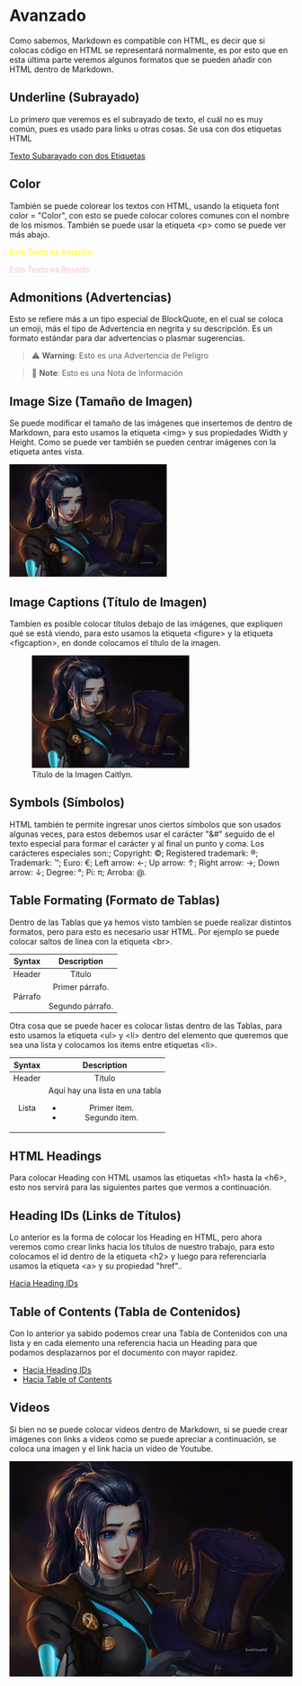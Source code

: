 # Avanzado

Como sabemos, Markdown es compatible con HTML, es decir que si colocas código en HTML se representará normalmente, es por esto que en esta última parte veremos algunos formatos que se pueden añadir con HTML dentro de Markdown.

## Underline (Subrayado)

Lo primero que veremos es el subrayado de texto, el cuál no es muy común, pues es usado para links u otras cosas. Se usa con dos etiquetas HTML <ins>

<ins>Texto Subarayado con dos Etiquetas<ins>

## Color

También se puede colorear los textos con HTML, usando la etiqueta font color = "Color", con esto se puede colocar colores comunes con el nombre de los mismos. También se puede usar la etiqueta <p\> como se puede ver más abajo.

<font color="yellow">Este Texto es Amarillo.</font>

<p style="color:pink">Este Texto es Rosado.</p>

## Admonitions (Advertencias)

Esto se refiere más a un tipo especial de BlockQuote, en el cual se coloca un emoji, más el tipo de Advertencia en negrita y su descripción. Es un formato estándar para dar advertencias o plasmar sugerencias.

> :warning: **Warning**: Esto es una Advertencia de Peligro

> :memo: **Note**: Esto es una Nota de Información

## Image Size (Tamaño de Imagen)

Se puede modificar el tamaño de las imágenes que insertemos de dentro de Markdown, para esto usamos la etiqueta <img\> y sus propiedades Width y Height. Como se puede ver también se pueden centrar imágenes con la etiqueta antes vista.

<img src="Images/General/General2.jpeg" width="280" height="200">

## Image Captions (Título de Imagen)

Tambíen es posible colocar títulos debajo de las imágenes, que expliquen qué se está viendo, para esto usamos la etiqueta <figure\> y la etiqueta <figcaption\>, en donde colocamos el título de la imagen.

<figure>
        <img src="Images/General/General2.jpeg"
             alt="Imagen de Caitlyn" width = "280" height="200">
        <figcaption>Título de la Imagen Caitlyn.</figcaption>
</figure>

## Symbols (Símbolos)

HTML también te permite ingresar unos ciertos símbolos que son usados algunas veces, para estos debemos usar el carácter "&#" seguido de el texto especial para formar el carácter y al final un punto y coma. Los carácteres especiales son:; Copyright:  &copy;; Registered trademark: &reg;; Trademark: &trade;; Euro: &euro;; Left arrow:  &larr;; Up arrow: &uarr;; Right arrow: &rarr;; Down arrow: &darr;; Degree: &#176;; Pi: &#960;; Arroba: &#64;.

## Table Formating (Formato de Tablas)

Dentro de las Tablas que ya hemos visto tambíen se puede realizar distintos formatos, pero para esto es necesario usar HTML. Por ejemplo se puede colocar saltos de línea con la etiqueta <br\>.

| Syntax      | Description |
| :---------: | :---------: |
| Header      | Título |
| Párrafo   | Primer párrafo. <br><br> Segundo párrafo.|

Otra cosa que se puede hacer es colocar listas dentro de las Tablas, para esto usamos la etiqueta <ul\> y <li\> dentro del elemento que queremos que sea una lista y colocamos los items entre etiquetas <li\>.

| Syntax      | Description |
| :---------: | :---------: |
| Header      | Título |
| Lista       | Aquí hay una lista en una tabla <ul><li>Primer item.</li><li>Segundo item.</li></ul> |

## HTML Headings

Para colocar Heading con HTML usamos las etiquetas <h1\> hasta la <h6\>, esto nos servirá para las siguientes partes que vermos a continuación.

<h2 id="1">Heading IDs (Links de Títulos)</h2>

Lo anterior es la forma de colocar los Heading en HTML, pero ahora veremos como crear links hacia los títulos de nuestro trabajo, para esto colocamos el id dentro de la etiqueta <h2\> y luego para referenciarla usamos la etiqueta <a\> y su propiedad "href"..

<a href="#1">Hacia Heading IDs</a>

<h2 id="2">Table of Contents (Tabla de Contenidos)</h2>

Con lo anterior ya sabido podemos crear una Tabla de Contenidos con una lista y en cada elemento una referencia hacia un Heading para que podamos desplazarnos por el documento con mayor rapidez.

* <a href="#1">Hacia Heading IDs</a>
* <a href="#2">Hacia Table of Contents</a>

## Videos

Si bien no se puede colocar videos dentro de Markdown, si se puede crear imágenes con links a videos como se puede apreciar a continuación, se coloca una imagen y el link hacia un video de Youtube.

[![Imagen de Caitlyn](Images/General/General2.jpeg "Cancion de Caitlyn")](https://www.youtube.com/watch?v=K7FX-OdoCuY)
